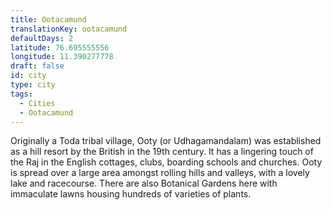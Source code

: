 ```yaml
---
title: Ootacamund
translationKey: ootacamund
defaultDays: 2
latitude: 76.695555556
longitude: 11.390277778
draft: false
id: city
type: city
tags:
  - Cities
  - Ootacamund
---
```

Originally a Toda tribal village, Ooty (or Udhagamandalam) was established as a hill resort by the British in the 19th century. It has a lingering touch of the Raj in the English cottages, clubs, boarding schools and churches. Ooty is spread over a large area amongst rolling hills and valleys, with a lovely lake and racecourse. There are also Botanical Gardens here with immaculate lawns housing hundreds of varieties of plants.